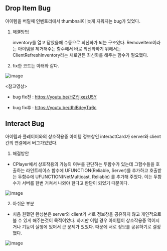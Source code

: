 ## Drop Item Bug

아이템을 버릴때 인벤토리에서 thumbnail이 늦게 지워지는 bug가 있었다.

1. 해결방법

    inventory를 열고 닫았을때 수동으로 최신화가 되는 구조였다.
    RemoveItem이라는 아이템을 제거해주는 함수에서 바로 최신화하기 위해서는 
    ClientRefreshInventory라는 새로만든 최신화를 해주는 함수가 필요했다.

2. fix한 코드는 아래와 같다.

![image](https://github.com/HanYooTae/Unreal-Game-Project1/assets/123162344/60e28376-aaf0-4cc4-a337-af0536bf3b2f)


<참고영상>

- bug fix전 : https://youtu.be/HZYjlxezU5Y

- bug fix후 : https://youtu.be/dhlBdeyTq6c

## Interact Bug 
아이템과 플레이어와의 상호작용중 아이템 정보창인 interactCard가 server와 client간의 연결에서 버그가있었다.

1. 해결방안
- CPlayer에서 상호작용의 가능의 여부를 판단하는 두함수가 있는데 그함수들을 호출하는 라인트레이스 함수에 UFUNCTION(Reliable, Server)를 추가하고 호출받는 두함수에 UFUNCTION(NetMulticast, Reliable) 를 추가해 주었다. 이는 두함수가 서버를 한번 거쳐서 나와야 한다고 판단이 되었기 때문이다.

![image](https://github.com/HanYooTae/Unreal-Game-Project1/assets/123162344/36673683-6a7f-461b-9c39-588ca582e95a)

2. 아쉬운 부분
- 처음 원했던 완성본은 server와 client가 서로 정보창을 공유하지 않고 개인적으로 볼 수 있게 해주는것이 목적이었다. 하지만 이럴 경우 아이템이 상호작용중 먹어지거나 기능이 실행에 있어서 큰 문제가 있었다. 때문에 서로 정보를 공유하기로 결정했다.

![image](https://github.com/HanYooTae/Unreal-Game-Project1/assets/123162344/2ab682b3-42cb-47dd-860a-403ba275db81)

